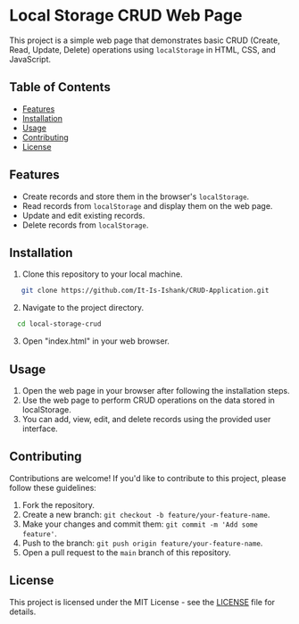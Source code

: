# Local Storage CRUD Web Page

This project is a simple web page that demonstrates basic CRUD (Create, Read, Update, Delete) operations using `localStorage` in HTML, CSS, and JavaScript.

## Table of Contents

- [Features](#features)
- [Installation](#installation)
- [Usage](#usage)
- [Contributing](#contributing)
- [License](#license)

## Features

- Create records and store them in the browser's `localStorage`.
- Read records from `localStorage` and display them on the web page.
- Update and edit existing records.
- Delete records from `localStorage`.

## Installation

1. Clone this repository to your local machine.

```bash
   git clone https://github.com/It-Is-Ishank/CRUD-Application.git
```

2. Navigate to the project directory.
  ```bash
    cd local-storage-crud
  ```
3. Open "index.html" in your web browser.

## Usage
   
1. Open the web page in your browser after following the installation steps.
2. Use the web page to perform CRUD operations on the data stored in localStorage.
3. You can add, view, edit, and delete records using the provided user interface.

## Contributing

Contributions are welcome! If you'd like to contribute to this project, please follow these guidelines:

1. Fork the repository.
2. Create a new branch: `git checkout -b feature/your-feature-name`.
3. Make your changes and commit them: `git commit -m 'Add some feature'`.
4. Push to the branch: `git push origin feature/your-feature-name`.
5. Open a pull request to the `main` branch of this repository.

## License

This project is licensed under the MIT License - see the [LICENSE](LICENSE) file for details.


    


